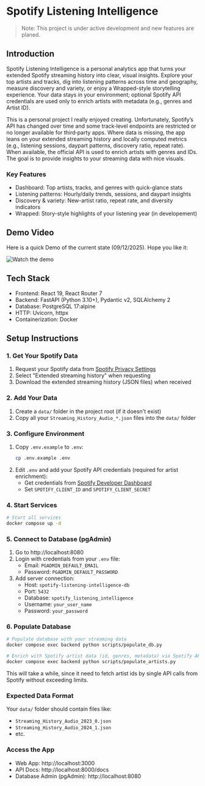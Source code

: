 # Spotify Listening Intelligence

> Note: This project is under active development and new features are planed.

## Introduction

Spotify Listening Intelligence is a personal analytics app that turns your extended Spotify streaming history into clear, visual insights. Explore your top artists and tracks, dig into listening patterns across time and geography, measure discovery and variety, or enjoy a Wrapped-style storytelling experience. Your data stays in your environment; optional Spotify API credentials are used only to enrich artists with metadata (e.g., genres and Artist ID).

This is a personal project I really enjoyed creating. Unfortunately, Spotify’s API has changed over time and some track‑level endpoints are restricted or no longer available for third‑party apps. Where data is missing, the app leans on your extended streaming history and locally computed metrics (e.g., listening sessions, daypart patterns, discovery ratio, repeat rate). When available, the official API is used to enrich artists with genres and IDs. The goal is to provide insights to your streaming data with nice visuals. 

### Key Features
- Dashboard: Top artists, tracks, and genres with quick-glance stats
- Listening patterns: Hourly/daily trends, sessions, and daypart insights
- Discovery & variety: New-artist ratio, repeat rate, and diversity indicators
- Wrapped: Story-style highlights of your listening year (in developement)


## Demo Video

Here is a quick Demo of the current state (09/12/2025). Hope you like it:

![Watch the demo](Demo/DemoVideo.gif)

## Tech Stack

- Frontend: React 19, React Router 7
- Backend: FastAPI (Python 3.10+), Pydantic v2, SQLAlchemy 2
- Database: PostgreSQL 17:alpine
- HTTP: Uvicorn, httpx
- Containerization: Docker

## Setup Instructions

### 1. Get Your Spotify Data
1. Request your Spotify data from [Spotify Privacy Settings](https://www.spotify.com/account/privacy/)
2. Select "Extended streaming history" when requesting
3. Download the extended streaming history (JSON files) when received

### 2. Add Your Data
1. Create a `data/` folder in the project root (if it doesn't exist)
2. Copy all your `Streaming_History_Audio_*.json` files into the `data/` folder

### 3. Configure Environment
1. Copy `.env.example` to `.env`:
   ```bash
   cp .env.example .env
   ```
2. Edit `.env` and add your Spotify API credentials (required for artist enrichment):
   - Get credentials from [Spotify Developer Dashboard](https://developer.spotify.com/dashboard)
   - Set `SPOTIFY_CLIENT_ID` and `SPOTIFY_CLIENT_SECRET`

### 4. Start Services
```bash
# Start all services
docker compose up -d
```

### 5. Connect to Database (pgAdmin)
1. Go to http://localhost:8080
2. Login with credentials from your `.env` file:
   - Email: `PGADMIN_DEFAULT_EMAIL`
   - Password: `PGADMIN_DEFAULT_PASSWORD`
3. Add server connection:
   - Host: `spotify-listening-intelligence-db`
   - Port: `5432`
   - Database: `spotify_listening_intelligence`
   - Username: `your_user_name`
   - Password: `your_password`

### 6. Populate Database
```bash
# Populate database with your streaming data
docker compose exec backend python scripts/populate_db.py

# Enrich with Spotify artist data (id, genres, metadata) via Spotify API
docker compose exec backend python scripts/populate_artists.py
```
This will take a while, since it need to fetch artist ids by single API calls from Spotify without exceeding limits.

### Expected Data Format
Your `data/` folder should contain files like:
- `Streaming_History_Audio_2023_0.json`
- `Streaming_History_Audio_2024_1.json`
- etc.

### Access the App
- Web App: http://localhost:3000
- API Docs: http://localhost:8000/docs
- Database Admin (pgAdmin): http://localhost:8080
